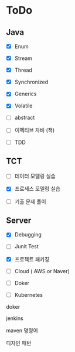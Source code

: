 # ToDo



## Java

- [x] Enum
- [x] Stream
- [x] Thread
- [x] Synchronized
- [x] Generics
- [x] Volatile
- [ ] abstract
- [ ] 이펙티브 자바 (책)
- [ ] TDD



## TCT

- [ ] 데이터 모델링 실습
- [x] 프로세스 모델링 실습
- [ ] 기출 문제 풀이



## Server

- [x] Debugging
- [ ] Junit Test
- [x] 프로젝트 패키징
- [ ] Cloud ( AWS or Naver)
- [ ] Doker
- [ ] Kubernetes





doker

jenkins

maven 명령어

디자인 패턴
